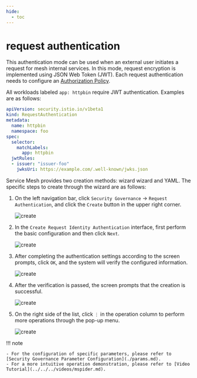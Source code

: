 ```yaml
---
hide:
  - toc
---
```


# request authentication

This authentication mode can be used when an external user initiates a request for mesh internal services. In this mode, request encryption is implemented using JSON Web Token (JWT).
Each request authentication needs to configure an [Authorization Policy](./authorize.md).

All workloads labeled `app: httpbin` require JWT authentication. Examples are as follows:

```yaml
apiVersion: security.istio.io/v1beta1
kind: RequestAuthentication
metadata:
  name: httpbin
  namespace: foo
spec:
  selector:
    matchLabels:
      app: httpbin
  jwtRules:
  - issuer: "issuer-foo"
    jwksUri: https://example.com/.well-known/jwks.json
```

Service Mesh provides two creation methods: wizard wizard and YAML. The specific steps to create through the wizard are as follows:

1. On the left navigation bar, click `Security Governance` -> `Request Authentication`, and click the `Create` button in the upper right corner.

    ![create](../../images/request01.png)

2. In the `Create Request Identity Authentication` interface, first perform the basic configuration and then click `Next`.

    ![create](../../images/request02.png)

3. After completing the authentication settings according to the screen prompts, click `OK`, and the system will verify the configured information.

    ![create](../../images/request03.png)

4. After the verification is passed, the screen prompts that the creation is successful.

    ![create](../../images/request04.png)

5. On the right side of the list, click `⋮` in the operation column to perform more operations through the pop-up menu.

    ![create](../../images/request05.png)

!!! note

    - For the configuration of specific parameters, please refer to [Security Governance Parameter Configuration](./params.md).
    - For a more intuitive operation demonstration, please refer to [Video Tutorial](../../../videos/mspider.md).